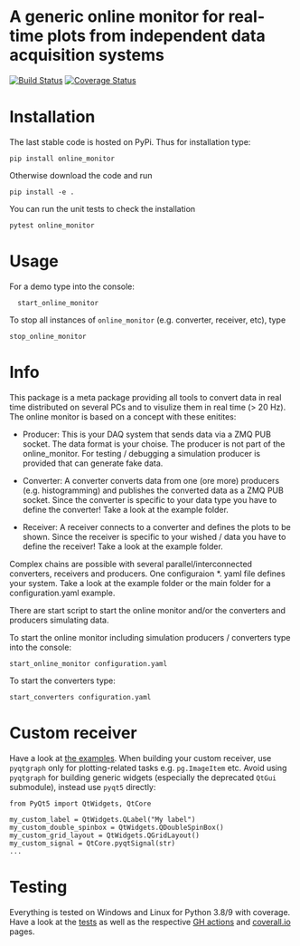 # A generic online monitor for real-time plots from independent data acquisition systems
[![Build Status](https://github.com/Silab-Bonn/online_monitor/actions/workflows/main.yml/badge.svg?branch=development)](https://github.com/SiLab-Bonn/online_monitor/actions)
[![Coverage Status](https://coveralls.io/repos/SiLab-Bonn/online_monitor/badge.svg?branch=master&service=github)](https://coveralls.io/github/SiLab-Bonn/online_monitor?branch=master)

# Installation

The last stable code is hosted on PyPi. Thus for installation type:
```
pip install online_monitor
```

Otherwise download the code and run

```
pip install -e .
```

You can run the unit tests to check the installation

```
pytest online_monitor
```

# Usage
For a demo type into the console:

```
  start_online_monitor
```
To stop all instances of `online_monitor` (e.g. converter, receiver, etc), type
```
stop_online_monitor
```

# Info
This package is a meta package providing all tools to convert data in real time distributed on several PCs and to visulize them in real time (> 20 Hz). The online monitor is based on a concept with these enitites:

- Producer:
  This is your DAQ system that sends data via a ZMQ PUB socket. The data format is your choise. The producer is not part of the online_monitor. For testing / debugging a simulation producer is provided that can generate fake data.

- Converter:
  A converter converts data from one (ore more) producers (e.g. histogramming) and publishes the converted data as a ZMQ PUB socket. Since the converter is specific to your data type you have to define the converter! Take a look at the example folder.

- Receiver:
A receiver connects to a converter and defines the plots to be shown. Since the receiver is specific to your wished / data you have to define the receiver! Take a look at the example folder.

Complex chains are possible with several parallel/interconnected converters, receivers and producers. One configuraion *. yaml file defines your system. Take a look at the example folder or the main folder for a configuration.yaml example.

There are start script to start the online monitor and/or the converters and producers simulating data.

To start the online monitor including simulation producers / converters type into the console:
```
start_online_monitor configuration.yaml
```

To start the converters type:
```
start_converters configuration.yaml
```

# Custom receiver
Have a look at [the examples](online_monitor/examples/receiver).
When building your custom receiver, use `pyqtgraph` only for plotting-related tasks e.g. `pg.ImageItem` etc.
Avoid using `pyqtgraph` for building generic widgets (especially the deprecated `QtGui` submodule), instead use `pyqt5` directly:
```
from PyQt5 import QtWidgets, QtCore

my_custom_label = QtWidgets.QLabel("My label")
my_custom_double_spinbox = QtWidgets.QDoubleSpinBox()
my_custom_grid_layout = QtWidgets.QGridLayout()
my_custom_signal = QtCore.pyqtSignal(str)
...
```
# Testing
Everything is tested on Windows and Linux for Python 3.8/9 with coverage.
Have a look at the [tests](online_monitor/testing) as well as the respective [GH actions](https://github.com/SiLab-Bonn/online_monitor/actions) and [coverall.io](https://coveralls.io/github/SiLab-Bonn/online_monitor) pages. 
